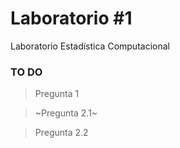 # Laboratorio #1
Laboratorio Estadística Computacional

### TO DO
> Pregunta 1

> ~Pregunta 2.1~

> Pregunta 2.2
